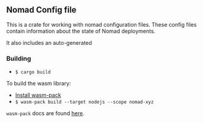 ## Nomad Config file

This is a crate for working with nomad configuration files. These config files
contain information about the state of Nomad deployments.

It also includes an auto-generated

### Building

- `$ cargo build`

To build the wasm library:

- [Install wasm-pack](https://rustwasm.github.io/wasm-pack/installer/)
- `$ wasm-pack build --target nodejs --scope nomad-xyz`

`wasm-pack` docs are found [here](https://rustwasm.github.io/wasm-pack/book/).
